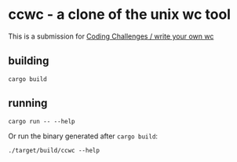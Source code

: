 # ccwc - a clone of the unix wc tool

This is a submission for [Coding Challenges / write your own wc](https://codingchallenges.fyi/challenges/challenge-wc)


## building

```
cargo build
```

## running

```
cargo run -- --help
```

Or run the binary generated after `cargo build`:  
```
./target/build/ccwc --help
```

